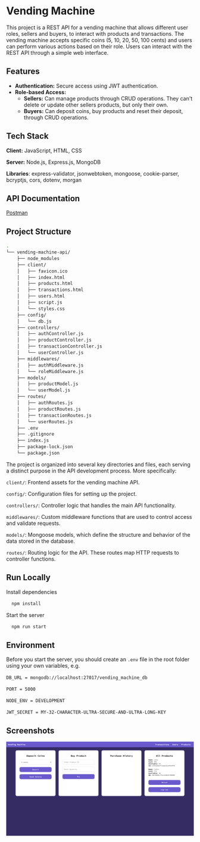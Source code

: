 
# Vending Machine

This project is a REST API for a vending machine that allows different user roles, sellers and buyers, to interact with products and transactions. The vending machine accepts specific coins (5, 10, 20, 50, 100 cents) and users can perform various actions based on their role. Users can interact with the REST API through a simple web interface.



## Features

- **Authentication:** Secure access using JWT authentication.
- **Role-based Access:**
  - **Sellers:** Can manage products through CRUD operations. They can't delete or update other sellers products, but only their own.
  - **Buyers:** Can deposit coins, buy products and reset their deposit, through CRUD operations.


## Tech Stack

**Client:** JavaScript, HTML, CSS

**Server:** Node.js, Express.js, MongoDB

**Libraries**: express-validator, jsonwebtoken, mongoose, cookie-parser, bcryptjs, cors, dotenv, morgan


## API Documentation

[Postman](https://documenter.getpostman.com/view/38513841/2sAXqtc2Zf)


## Project Structure

```bash
.
└── vending-machine-api/
    ├── node_modules
    ├── client/
    │   ├── favicon.ico
    │   ├── index.html
    │   ├── products.html
    │   ├── transactions.html
    │   ├── users.html
    │   ├── script.js
    │   └── styles.css
    ├── config/
    │   └── db.js
    ├── controllers/
    │   ├── authController.js
    │   ├── productController.js
    │   ├── transactionController.js
    │   └── userController.js
    ├── middlewares/
    │   ├── authMiddleware.js
    │   └── roleMiddleware.js
    ├── models/
    │   ├── productModel.js
    │   └── userModel.js
    ├── routes/
    │   ├── authRoutes.js
    │   ├── productRoutes.js
    │   ├── transactionRoutes.js
    │   └── userRoutes.js
    ├── .env
    ├── .gitignore
    ├── index.js
    ├── package-lock.json
    └── package.json

```
The project is organized into several key directories and files, each serving a distinct purpose in the API development process. More specifically:

`client/`: Frontend assets for the vending machine API.

`config/`: Configuration files for setting up the project.

`controllers/`: Controller logic that handles the main API functionality.

`middlewares/`: Custom middleware functions that are used to control access and validate requests.

`models/`: Mongoose models, which define the structure and behavior of the data stored in the database.

`routes/`: Routing logic for the API. These routes map HTTP requests to controller functions.


## Run Locally

Install dependencies

```bash
  npm install
```

Start the server

```bash
  npm run start
```

## Environment

Before you start the server, you should create an `.env` file in the root folder using your own variables, e.g.

`DB_URL = mongodb://localhost:27017/vending_machine_db`

`PORT = 5000`

`NODE_ENV = DEVELOPMENT`

`JWT_SECRET = MY-32-CHARACTER-ULTRA-SECURE-AND-ULTRA-LONG-KEY`

## Screenshots

![Home](screenshots/home.png)
